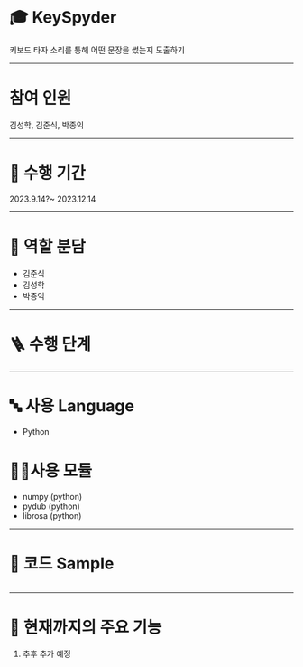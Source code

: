 # **🎓 KeySpyder**

키보드 타자 소리를 통해 어떤 문장을 썼는지 도출하기

---
# 참여 인원
김성학, 김준식, 박종익

---
# 📅 수행 기간
2023.9.14?~ 2023.12.14

---

# 👥 역할 분담
- 김준식
- 김성학
- 박종익

---

# 🪜 수행 단계

---

# 🔤 사용 Language
- Python

# 👨‍💻사용 모듈
- numpy (python)
- pydub (python)
- librosa (python)

---

# 📝 코드 Sample
````

````

---
# 📃 현재까지의 주요 기능
1. 추후 추가 예정
